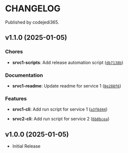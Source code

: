 # CHANGELOG

Published by codejedi365.

<!-- version list -->

## v1.1.0 (2025-01-05)

### Chores

- **srvc1-scripts**: Add release automation script ([`db7138b`](https://github.com/codejedi365/psr-monorepo-poweralpha/commit/db7138b3be7704620ca1ecdd6fa9eb14edd3f5c0))

### Documentation

- **srvc1-readme**: Update readme for service 1 ([`8e288f6`](https://github.com/codejedi365/psr-monorepo-poweralpha/commit/8e288f65a9e5ce77cdda6506176263aa0cba4966))

### Features

- **srvc1-cli**: Add run script for service 1 ([`a3f8d44`](https://github.com/codejedi365/psr-monorepo-poweralpha/commit/a3f8d44c89450c52088e3f8603829c6326b938b5))

- **srvc2-cli**: Add run script for service 2 ([`6b8bcea`](https://github.com/codejedi365/psr-monorepo-poweralpha/commit/6b8bcea3bfb4f53cd243147d4bccd5d39b980584))


## v1.0.0 (2025-01-05)

- Initial Release
